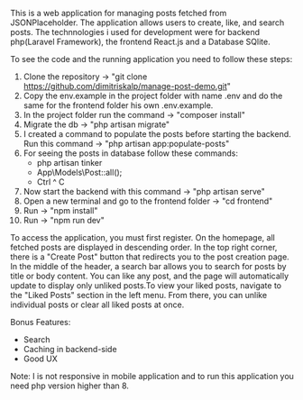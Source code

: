 
This is a web application for managing posts fetched from JSONPlaceholder. The application allows users to create, like, and search posts.
The technnologies i used for development were for backend php(Laravel Framework), the frontend React.js and a Database SQlite.

To see the code and the running application you need to follow these steps:

1. Clone the repository -> "git clone https://github.com/dimitriskalp/manage-post-demo.git" 
2. Copy the env.example in the project folder with name .env and do the same for the frontend folder his own .env.example.
3. In the project folder run the command -> "composer install"
4. Migrate the db -> "php artisan migrate" 
5. I created a command to populate the posts before starting the backend. Run this command -> "php artisan app:populate-posts"
6. For seeing the posts in database follow these commands:
    - php artisan tinker
    - App\Models\Post::all();
    - Ctrl ^ C
7. Now start the backend with this command -> "php artisan serve"
8. Open a new terminal and go to the frontend folder -> "cd frontend" 
9. Run -> "npm install"
10. Run -> "npm run dev"


To access the application, you must first register. On the homepage, all fetched posts are displayed in descending order.
In the top right corner, there is a "Create Post" button that redirects you to the post creation page. In the middle of the 
header, a search bar allows you to search for posts by title or body content. You can like any post, and the page will 
automatically update to display only unliked posts.To view your liked posts, navigate to the "Liked Posts" section in the 
left menu. From there, you can unlike individual posts or clear all liked posts at once.

Bonus Features: 
- Search
- Caching in backend-side
- Good UX


Note: I is not responsive in mobile application and to run this application you need php version higher than 8.
